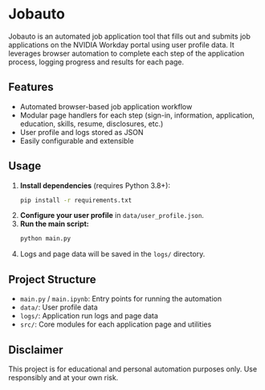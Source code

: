 # Jobauto

Jobauto is an automated job application tool that fills out and submits job applications on the NVIDIA Workday portal using user profile data. It leverages browser automation to complete each step of the application process, logging progress and results for each page.

## Features
- Automated browser-based job application workflow
- Modular page handlers for each step (sign-in, information, application, education, skills, resume, disclosures, etc.)
- User profile and logs stored as JSON
- Easily configurable and extensible

## Usage
1. **Install dependencies** (requires Python 3.8+):
   ```bash
   pip install -r requirements.txt
   ```
2. **Configure your user profile** in `data/user_profile.json`.
3. **Run the main script:**
   ```bash
   python main.py
   ```
4. Logs and page data will be saved in the `logs/` directory.

## Project Structure
- `main.py` / `main.ipynb`: Entry points for running the automation
- `data/`: User profile data
- `logs/`: Application run logs and page data
- `src/`: Core modules for each application page and utilities

## Disclaimer
This project is for educational and personal automation purposes only. Use responsibly and at your own risk.
